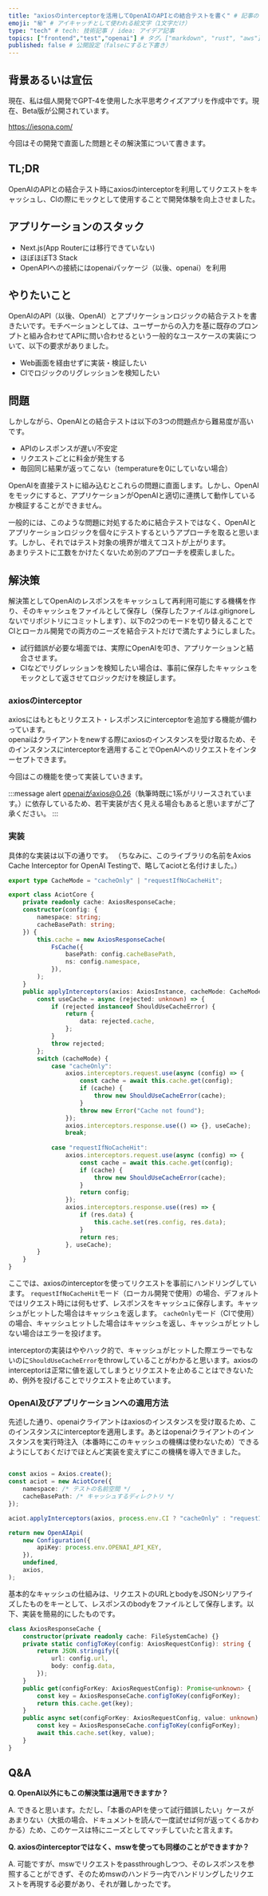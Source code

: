 ```yaml
---
title: "axiosのinterceptorを活用してOpenAIのAPIとの結合テストを書く" # 記事のタイトル
emoji: "㊙️" # アイキャッチとして使われる絵文字（1文字だけ）
type: "tech" # tech: 技術記事 / idea: アイデア記事
topics: ["frontend","test","openai"] # タグ。["markdown", "rust", "aws"]のように指定する
published: false # 公開設定（falseにすると下書き）
---
```


## 背景あるいは宣伝

現在、私は個人開発でGPT-4を使用した水平思考クイズアプリを作成中です。現在、Beta版が公開されています。

https://iesona.com/

今回はその開発で直面した問題とその解決策について書きます。

## TL;DR

OpenAIのAPIとの結合テスト時にaxiosのinterceptorを利用してリクエストをキャッシュし、CIの際にモックとして使用することで開発体験を向上させました。

## アプリケーションのスタック

- Next.js(App Routerには移行できていない) 
- ほぼほぼT3 Stack
- OpenAPIへの接続にはopenaiパッケージ（以後、openai）を利用

## やりたいこと

OpenAIのAPI（以後、OpenAI）とアプリケーションロジックの結合テストを書きたいです。モチベーションとしては、ユーザーからの入力を基に既存のプロンプトと組み合わせてAPIに問い合わせるという一般的なユースケースの実装について、以下の要求がありました。

- Web画面を経由せずに実装・検証したい
- CIでロジックのリグレッションを検知したい

## 問題

しかしながら、OpenAIとの結合テストは以下の3つの問題点から難易度が高いです。

- APIのレスポンスが遅い/不安定
- リクエストごとに料金が発生する
- 毎回同じ結果が返ってこない（temperatureを0にしていない場合）

OpenAIを直接テストに組み込むとこれらの問題に直面します。しかし、OpenAIをモックにすると、アプリケーションがOpenAIと適切に連携して動作しているか検証することができません。

一般的には、このような問題に対処するために結合テストではなく、OpenAIとアプリケーションロジックを個々にテストするというアプローチを取ると思います。しかし、それではテスト対象の境界が増えてコストが上がります。  
あまりテストに工数をかけたくないため別のアプローチを模索しました。

## 解決策

解決策としてOpenAIのレスポンスをキャッシュして再利用可能にする機構を作り、そのキャッシュをファイルとして保存し（保存したファイルは.gitignoreしないでリポジトリにコミットします）、以下の2つのモードを切り替えることでCIとローカル開発での両方のニーズを結合テストだけで満たすようにしました。

- 試行錯誤が必要な場面では、実際にOpenAIを叩き、アプリケーションと結合させます。
- CIなどでリグレッションを検知したい場合は、事前に保存したキャッシュをモックとして返させてロジックだけを検証します。

### axiosのinterceptor
axiosにはもともとリクエスト・レスポンスにinterceptorを追加する機能が備わっています。  
openaiはクライアントをnewする際にaxiosのインスタンスを受け取るため、そのインスタンスにinterceptorを適用することでOpenAIへのリクエストをインターセプトできます。  

今回はこの機能を使って実装していきます。  

:::message alert
openaiがaxios@0.26（執筆時既に1系がリリースされています。）に依存しているため、若干実装が古く見える場合もあると思いますがご了承ください。
:::

### 実装
具体的な実装は以下の通りです。
（ちなみに、このライブラリの名前をAxios Cache Interceptor for OpenAI Testingで、略してaciotと名付けました。）

```ts
export type CacheMode = "cacheOnly" | "requestIfNoCacheHit";

export class AciotCore {
	private readonly cache: AxiosResponseCache;
	constructor(config: {
		namespace: string;
		cacheBasePath: string;
	}) {
		this.cache = new AxiosResponseCache(
			FsCache({
				basePath: config.cacheBasePath,
				ns: config.namespace,
			}),
		);
	}
	public applyInterceptors(axios: AxiosInstance, cacheMode: CacheMode) {
		const useCache = async (rejected: unknown) => {
			if (rejected instanceof ShouldUseCacheError) {
				return {
					data: rejected.cache,
				};
			}
			throw rejected;
		};
        switch (cacheMode) {
            case "cacheOnly":
                axios.interceptors.request.use(async (config) => {
                    const cache = await this.cache.get(config);
                    if (cache) {
                        throw new ShouldUseCacheError(cache);
                    }
                    throw new Error("Cache not found");
                });
                axios.interceptors.response.use(() => {}, useCache);
                break;
        
            case "requestIfNoCacheHit":
                axios.interceptors.request.use(async (config) => {
                    const cache = await this.cache.get(config);
                    if (cache) {
                        throw new ShouldUseCacheError(cache);
                    }
                    return config;
                });
                axios.interceptors.response.use((res) => {
                    if (res.data) {
                        this.cache.set(res.config, res.data);
                    }
                    return res;
                }, useCache);
        }
	}
}
```

ここでは、axiosのinterceptorを使ってリクエストを事前にハンドリングしています。
`requestIfNoCacheHit`モード（ローカル開発で使用）の場合、デフォルトではリクエスト時には何もせず、レスポンスをキャッシュに保存します。キャッシュがヒットした場合はキャッシュを返します。
`cacheOnly`モード（CIで使用）の場合、キャッシュヒットした場合はキャッシュを返し、キャッシュがヒットしない場合はエラーを投げます。

interceptorの実装はややハック的で、キャッシュがヒットした際エラーでもないのに`ShouldUseCacheError`をthrowしていることがわかると思います。axiosのinterceptorは正常に値を返してしまうとリクエストを止めることはできないため、例外を投げることでリクエストを止めています。  

### OpenAI及びアプリケーションへの適用方法
先述した通り、openaiクライアントはaxiosのインスタンスを受け取るため、このインスタンスにinterceptorを適用します。あとはopenaiクライアントのインスタンスを実行時注入（本番時にこのキャッシュの機構は使わないため）できるようにしておくだけでほとんど実装を変えずにこの機構を導入できました。  

```ts:openaiForTest.ts

const axios = Axios.create();
const aciot = new AciotCore({
    namespace: /* テストの名前空間 */   ,
    cacheBasePath: /* キャッシュするディレクトリ */
});

aciot.applyInterceptors(axios, process.env.CI ? "cacheOnly" : "requestIfNoCacheHit");

return new OpenAIApi(
    new Configuration({
        apiKey: process.env.OPENAI_API_KEY,
    }),
    undefined,
    axios,
);

```

基本的なキャッシュの仕組みは、リクエストのURLとbodyをJSONシリアライズしたものをキーとして、レスポンスのbodyをファイルとして保存します。以下、実装を簡易的にしたものです。

```ts
class AxiosResponseCache {
	constructor(private readonly cache: FileSystemCache) {}
	private static configToKey(config: AxiosRequestConfig): string {
		return JSON.stringify({
			url: config.url,
			body: config.data,
		});
	}
	public get(configForKey: AxiosRequestConfig): Promise<unknown> {
		const key = AxiosResponseCache.configToKey(configForKey);
		return this.cache.get(key);
	}
	public async set(configForKey: AxiosRequestConfig, value: unknown) {
		const key = AxiosResponseCache.configToKey(configForKey);
		await this.cache.set(key, value);
	}
}
```


## Q&A

**Q. OpenAI以外にもこの解決策は適用できますか？**

A. できると思います。ただし、「本番のAPIを使って試行錯誤したい」ケースがあまりない（大抵の場合、ドキュメントを読んで一度試せば何が返ってくるかわかる）ため、このケースは特にニーズとしてマッチしていたと言えます。  

**Q. axiosのinterceptorではなく、mswを使っても同様のことができますか？**

A. 可能ですが、mswでリクエストをpassthroughしつつ、そのレスポンスを参照することができず、そのためmswのハンドラー内でハンドリングしたリクエストを再現する必要があり、それが難しかったです。

